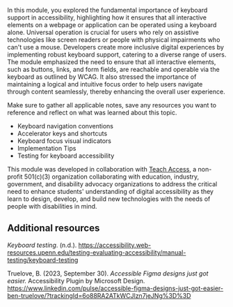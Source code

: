 In this module, you explored the fundamental importance of keyboard support in accessibility, highlighting how it ensures that all interactive elements on a webpage or application can be operated using a keyboard alone. Universal operation is crucial for users who rely on assistive technologies like screen readers or people with physical impairments who can't use a mouse. Developers create more inclusive digital experiences by implementing robust keyboard support, catering to a diverse range of users. The module emphasized the need to ensure that all interactive elements, such as buttons, links, and form fields, are reachable and operable via the keyboard as outlined by WCAG. It also stressed the importance of maintaining a logical and intuitive focus order to help users navigate through content seamlessly, thereby enhancing the overall user experience.

Make sure to gather all applicable notes, save any resources you want to reference and reflect on what was learned about this topic.

- Keyboard navigation conventions
- Accelerator keys and shortcuts
- Keyboard focus visual indicators
- Implementation Tips
- Testing for keyboard accessibility

This module was developed in collaboration with [Teach Access](https://teachaccess.org/), a non-profit 501(c)(3) organization collaborating with education, industry, government, and disability advocacy organizations to address the critical need to enhance students' understanding of digital accessibility as they learn to design, develop, and build new technologies with the needs of people with disabilities in mind.

## Additional resources

_Keyboard testing_. (n.d.). https://accessibility.web-resources.upenn.edu/testing-evaluating-accessibility/manual-testing/keyboard-testing

Truelove, B. (2023, September 30). _Accessible Figma designs just got easier._ Accessibility Plugin by Microsoft Design. https://www.linkedin.com/pulse/accessible-figma-designs-just-got-easier-ben-truelove/?trackingId=6o88RA2ATkWCJlzn7jeJNg%3D%3D
